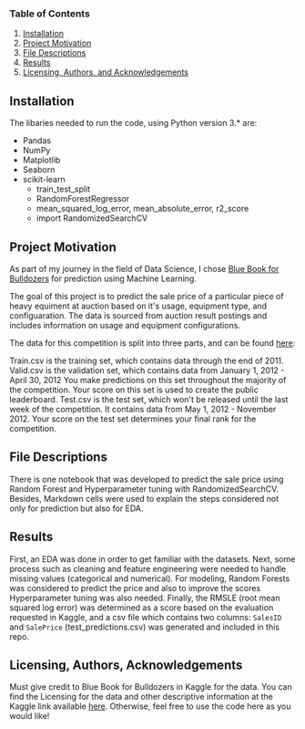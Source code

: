 ### Table of Contents

1. [Installation](#installation)
2. [Project Motivation](#motivation)
3. [File Descriptions](#files)
4. [Results](#results)
5. [Licensing, Authors, and Acknowledgements](#licensing)

## Installation <a name="installation"></a>

The libaries needed to run the code, using Python version 3.* are:

* Pandas
* NumPy
* Matplotlib
* Seaborn
* scikit-learn
  * train_test_split
  * RandomForestRegressor
  * mean_squared_log_error, mean_absolute_error, r2_score
  * import RandomizedSearchCV

## Project Motivation<a name="motivation"></a>

As part of my journey in the field of Data Science, I chose [Blue Book for Bulldozers](https://www.kaggle.com/c/bluebook-for-bulldozers/overview/description) for prediction using Machine Learning.

The goal of this project is to predict the sale price of a particular piece of heavy equiment at auction based on it's usage, equipment type, and configuaration.  The data is sourced from auction result postings and includes information on usage and equipment configurations.

The data for this competition is split into three parts, and can be found [here](https://www.kaggle.com/c/bluebook-for-bulldozers/data):

Train.csv is the training set, which contains data through the end of 2011.
Valid.csv is the validation set, which contains data from January 1, 2012 - April 30, 2012 You make predictions on this set throughout the majority of the competition. Your score on this set is used to create the public leaderboard.
Test.csv is the test set, which won't be released until the last week of the competition. It contains data from May 1, 2012 - November 2012. Your score on the test set determines your final rank for the competition.

## File Descriptions <a name="files"></a>

There is one notebook that was developed to predict the sale price using Random Forest and Hyperparameter tuning with RandomizedSearchCV. Besides, Markdown cells were used to explain the steps considered not only for prediction but also for EDA.

## Results<a name="results"></a>

First, an EDA was done in order to get familiar with the datasets. Next, some process such as cleaning and feature engineering were needed to handle missing values (categorical and numerical). For modeling, Random Forests was considered to predict the price and also to improve the scores Hyperparameter tuning was also needed. Finally, the RMSLE (root mean squared log error) was determined as a score based on the evaluation requested in Kaggle, and a csv file which contains two columns: `SalesID` and `SalePrice` (test_predictions.csv) was generated and included in this repo.

## Licensing, Authors, Acknowledgements<a name="licensing"></a>

Must give credit to Blue Book for Bulldozers in Kaggle for the data.  You can find the Licensing for the data and other descriptive information at the Kaggle link available [here](https://www.kaggle.com/c/bluebook-for-bulldozers/overview/description). Otherwise, feel free to use the code here as you would like! 

